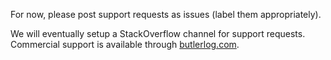 For now, please post support requests as issues (label them appropriately).

We will eventually setup a StackOverflow channel for support requests. Commercial support is available through [butlerlog.com](https://butlerlogic.com).
